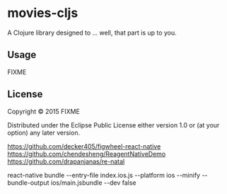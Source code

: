 # movies-cljs

A Clojure library designed to ... well, that part is up to you.

## Usage

FIXME

## License

Copyright © 2015 FIXME

Distributed under the Eclipse Public License either version 1.0 or (at
your option) any later version.

https://github.com/decker405/figwheel-react-native
https://github.com/chendesheng/ReagentNativeDemo
https://github.com/drapanjanas/re-natal

react-native bundle --entry-file index.ios.js --platform ios --minify --bundle-output ios/main.jsbundle --dev false
